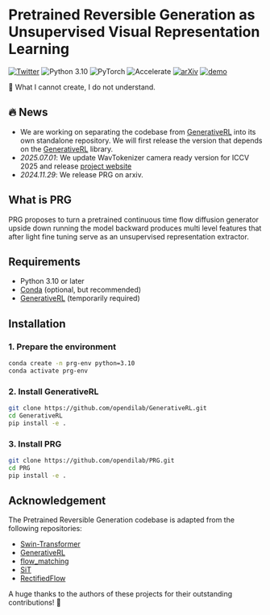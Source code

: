 
# Pretrained Reversible Generation as Unsupervised Visual Representation Learning
[![Twitter](https://img.shields.io/twitter/url?style=social&url=https%3A%2F%2Ftwitter.com%2Fopendilab)](https://twitter.com/opendilab)
![Python 3.10](https://img.shields.io/badge/python-3.10-blue?logo=python&logoColor=white)
![PyTorch](https://img.shields.io/badge/pytorch-2.5.0-blue)
![Accelerate](https://img.shields.io/badge/accelerate-enabled-yellow?logo=huggingface&logoColor=white)
[![arXiv](https://img.shields.io/badge/arXiv-Paper-<COLOR>.svg)](https://arxiv.org/abs/2412.01787)
[![demo](https://img.shields.io/badge/PRG-Demo-red)](https://opendilab.github.io/PRG/)

🎉 What I cannot create, I do not understand.


## 🔥 News
- We are working on separating the codebase from [GenerativeRL](https://github.com/opendilab/GenerativeRL.git) into its own standalone repository. We will first release the version that depends on the [GenerativeRL](https://github.com/opendilab/GenerativeRL.git) library.
- *2025.07.01*: We update WavTokenizer camera ready version for ICCV 2025 and release [project website](https://opendilab.github.io/PRG/)
- *2024.11.29*: We release PRG on arxiv.
  


## What is PRG
PRG proposes to turn a pretrained continuous time flow diffusion generator upside down running the model backward produces multi level features that after light fine tuning serve as an unsupervised representation extractor.


## Requirements

- Python 3.10 or later  
- [Conda](https://docs.conda.io/) (optional, but recommended)  
- [GenerativeRL](https://github.com/opendilab/GenerativeRL) (temporarily required)


## Installation

### 1. Prepare the environment
```bash
conda create -n prg-env python=3.10  
conda activate prg-env
```

### 2. Install GenerativeRL
```bash
git clone https://github.com/opendilab/GenerativeRL.git
cd GenerativeRL
pip install -e .
```

### 3. Install PRG
```bash
git clone https://github.com/opendilab/PRG.git
cd PRG
pip install -e .
```


## Acknowledgement
The Pretrained Reversible Generation codebase is adapted from the following repositories:
- [Swin-Transformer](https://github.com/microsoft/Swin-Transformer)
- [GenerativeRL](https://github.com/opendilab/GenerativeRL.git)
- [flow_matching](https://facebookresearch.github.io/flow_matching/)
- [SiT](https://github.com/willisma/SiT)
- [RectifiedFlow](https://github.com/gnobitab/RectifiedFlow)

A huge thanks to the authors of these projects for their outstanding contributions! 🎉

